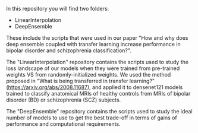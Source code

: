 In this repository you will find two folders:
- LinearInterpolation
- DeepEnsemble

These include the scripts that were used in our paper "How and why does deep ensemble coupled with transfer learning increase performance in bipolar disorder and schizophrenia classification?".

The "LinearInterpolation" repository contains the scripts used to study the loss landscape of our models when they were trained from pre-trained weights VS from randomly-initialized weights.
We used the method proposed in "What is being transferred in transfer learning?" (https://arxiv.org/abs/2008.11687), and applied it to densenet121 models trained to classify anatomical MRIs of healthy controls from MRIs of bipolar disorder (BD) or schizophrenia (SCZ) subjects.

The "DeepEnsemble" repository contains the scripts used to study the ideal number of models to use to get the best trade-off in terms of gains of performance and computational requirements.
